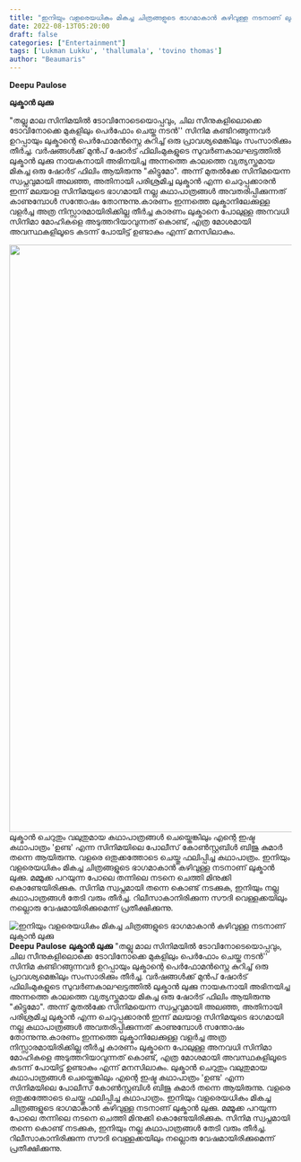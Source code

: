 ```yaml
---
title: "ഇനിയും വളരെയധികം മികച്ച ചിത്രങ്ങളുടെ ഭാഗമാകാൻ കഴിവുള്ള നടനാണ് ലുക്മാൻ ലുക്കു"
date: 2022-08-13T05:20:00
draft: false
categories: ["Entertainment"]
tags: ['Lukman Lukku', 'thallumala', 'tovino thomas']
author: "Beaumaris"
---
```


<strong>Deepu Paulose</strong>

<strong>ലുക്മാൻ ലുക്കു</strong>

"തല്ലു മാല സിനിമയിൽ ടോവിനോടെയൊപ്പവും, ചില സീനുകളിലൊക്കെ ടോവിനോക്കെ മുകളിലും പെർഫോം ചെയ്ത നടൻ'' സിനിമ കണ്ടിറങ്ങുന്നവർ ഉറപ്പായും ലുക്മാന്റെ പെർഫോമൻസ്നെ കുറിച്ച് ഒരു പ്രാവശ്യമെങ്കിലും സംസാരിക്കും തീർച്ച. വർഷങ്ങൾക്ക് മുൻപ് ഷോർട് ഫിലിംമുകളുടെ സുവർണകാലഘട്ടത്തിൽ ലുക്മാൻ ലുക്കു നായകനായി അഭിനയിച്ച അന്നത്തെ കാലത്തെ വ്യത്യസ്തമായ മികച്ച ഒരു ഷോർട് ഫിലിം ആയിരുന്നു "കിട്ടുമോ". അന്ന് മുതൽക്കേ സിനിമയെന്ന സ്വപ്നവുമായി അലഞ്ഞ, അതിനായി പരിശ്രമിച്ച ലുക്മാൻ എന്ന ചെറുപ്പക്കാരൻ ഇന്ന് മലയാള സിനിമയുടെ ഭാഗമായി നല്ല കഥാപാത്രങ്ങൾ അവതരിപ്പിക്കുന്നത് കാണുമ്പോൾ സന്തോഷം തോന്നുന്നു.കാരണം ഇന്നത്തെ ലുക്മാനിലേക്കുള്ള വളർച്ച അത്ര നിസ്സാരമായിരിക്കില്ല തീർച്ച കാരണം ലുക്മാനെ പോലുള്ള അനവധി സിനിമാ മോഹികളെ അടുത്തറിയാവുന്നത് കൊണ്ട്, എത്ര മോശമായി അവസ്ഥകളിലൂടെ കടന്ന് പോയിട്ട് ഉണ്ടാകും എന്ന് മനസിലാകും.

<img class="wp-image-346517 aligncenter" src="https://cdn.boolokam.com/articles/2022/08/fwggggggh.jpg" alt="" width="813" height="1046" />ലുക്മാൻ ചെറുതും വലുതുമായ കഥാപാത്രങ്ങൾ ചെയ്തെങ്കിലും എന്റെ ഇഷ്ട കഥാപാത്രം 'ഉണ്ട' എന്ന സിനിമയിലെ പോലീസ് കോൺസ്റ്റബിൾ ബിജു കുമാർ തന്നെ ആയിരുന്നു. വളരെ ഒതുക്കത്തോടെ ചെയ്തു ഫലിപ്പിച്ച കഥാപാത്രം. ഇനിയും വളരെയധികം മികച്ച ചിത്രങ്ങളുടെ ഭാഗമാകാൻ കഴിവുള്ള നടനാണ് ലുക്മാൻ ലുക്കു. മമ്മൂക്ക പറയുന്ന പോലെ തന്നിലെ നടനെ ചെത്തി മിനുക്കി കൊണ്ടേയിരിക്കുക. സിനിമ സ്വപ്നമായി തന്നെ കൊണ്ട് നടക്കുക, ഇനിയും നല്ല കഥാപാത്രങ്ങൾ തേടി വരും തീർച്ച. റിലീസാകാനിരിക്കുന്ന സൗദി വെള്ളക്കയിലും നല്ലൊരു വേഷമായിരിക്കുമെന്ന് പ്രതീക്ഷിക്കുന്നു.


![ഇനിയും വളരെയധികം മികച്ച ചിത്രങ്ങളുടെ ഭാഗമാകാൻ കഴിവുള്ള നടനാണ് ലുക്മാൻ ലുക്കു](https://cdn.boolokam.com/articles/2022/08/fwggggggh.jpg)**Deepu Paulose** **ലുക്മാൻ ലുക്കു** "തല്ലു മാല സിനിമയിൽ ടോവിനോടെയൊപ്പവും, ചില സീനുകളിലൊക്കെ ടോവിനോക്കെ മുകളിലും പെർഫോം ചെയ്ത നടൻ'' സിനിമ കണ്ടിറങ്ങുന്നവർ ഉറപ്പായും ലുക്മാന്റെ പെർഫോമൻസ്നെ കുറിച്ച് ഒരു പ്രാവശ്യമെങ്കിലും സംസാരിക്കും തീർച്ച. വർഷങ്ങൾക്ക് മുൻപ് ഷോർട് ഫിലിംമുകളുടെ സുവർണകാലഘട്ടത്തിൽ ലുക്മാൻ ലുക്കു നായകനായി അഭിനയിച്ച അന്നത്തെ കാലത്തെ വ്യത്യസ്തമായ മികച്ച ഒരു ഷോർട് ഫിലിം ആയിരുന്നു "കിട്ടുമോ". അന്ന് മുതൽക്കേ സിനിമയെന്ന സ്വപ്നവുമായി അലഞ്ഞ, അതിനായി പരിശ്രമിച്ച ലുക്മാൻ എന്ന ചെറുപ്പക്കാരൻ ഇന്ന് മലയാള സിനിമയുടെ ഭാഗമായി നല്ല കഥാപാത്രങ്ങൾ അവതരിപ്പിക്കുന്നത് കാണുമ്പോൾ സന്തോഷം തോന്നുന്നു.കാരണം ഇന്നത്തെ ലുക്മാനിലേക്കുള്ള വളർച്ച അത്ര നിസ്സാരമായിരിക്കില്ല തീർച്ച കാരണം ലുക്മാനെ പോലുള്ള അനവധി സിനിമാ മോഹികളെ അടുത്തറിയാവുന്നത് കൊണ്ട്, എത്ര മോശമായി അവസ്ഥകളിലൂടെ കടന്ന് പോയിട്ട് ഉണ്ടാകും എന്ന് മനസിലാകും. ലുക്മാൻ ചെറുതും വലുതുമായ കഥാപാത്രങ്ങൾ ചെയ്തെങ്കിലും എന്റെ ഇഷ്ട കഥാപാത്രം 'ഉണ്ട' എന്ന സിനിമയിലെ പോലീസ് കോൺസ്റ്റബിൾ ബിജു കുമാർ തന്നെ ആയിരുന്നു. വളരെ ഒതുക്കത്തോടെ ചെയ്തു ഫലിപ്പിച്ച കഥാപാത്രം. ഇനിയും വളരെയധികം മികച്ച ചിത്രങ്ങളുടെ ഭാഗമാകാൻ കഴിവുള്ള നടനാണ് ലുക്മാൻ ലുക്കു. മമ്മൂക്ക പറയുന്ന പോലെ തന്നിലെ നടനെ ചെത്തി മിനുക്കി കൊണ്ടേയിരിക്കുക. സിനിമ സ്വപ്നമായി തന്നെ കൊണ്ട് നടക്കുക, ഇനിയും നല്ല കഥാപാത്രങ്ങൾ തേടി വരും തീർച്ച. റിലീസാകാനിരിക്കുന്ന സൗദി വെള്ളക്കയിലും നല്ലൊരു വേഷമായിരിക്കുമെന്ന് പ്രതീക്ഷിക്കുന്നു.
